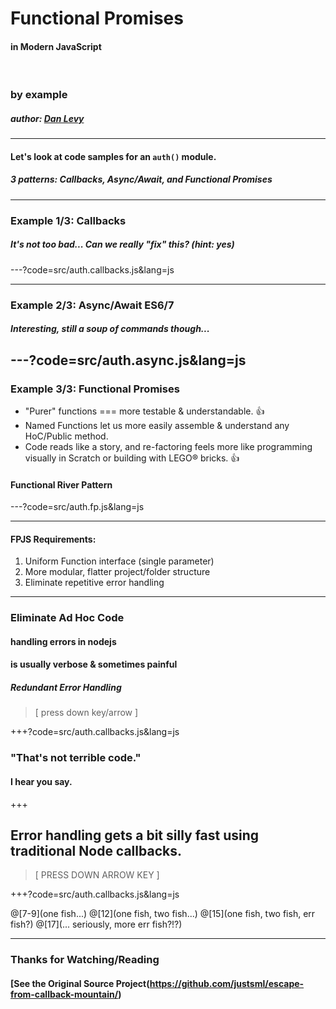 # Functional Promises

#### in Modern JavaScript

<br />

### by example

##### author: [Dan Levy](http://www.danlevy.net/)

---

#### Let's look at code samples for an `auth()` module.
##### 3 patterns: Callbacks, Async/Await, and Functional Promises

---
### Example 1/3: Callbacks
##### It's not too bad... Can we really "fix" this? (hint: yes)
---?code=src/auth.callbacks.js&lang=js

---
### Example 2/3: Async/Await ES6/7
##### Interesting, still a soup of commands though...
---?code=src/auth.async.js&lang=js
---
### Example 3/3: Functional Promises

* "Purer" functions === more testable & understandable. :+1:
* Named Functions let us more easily assemble & understand any HoC/Public method.
* Code reads like a story, and re-factoring feels more like programming visually in Scratch or building with LEGO&reg; bricks. :+1:

#### Functional River Pattern

---?code=src/auth.fp.js&lang=js

---

#### FPJS Requirements:

1. Uniform Function interface (single parameter)
1. More modular, flatter project/folder structure
1. Eliminate repetitive error handling

---

### Eliminate Ad Hoc Code
#### handling errors in nodejs
#### is usually verbose & sometimes painful

##### Redundant Error Handling

> [ press down key/arrow ]

+++?code=src/auth.callbacks.js&lang=js

### "That's not terrible code."
#### I hear you say.


+++

## Error handling gets a bit silly fast using traditional Node callbacks.

> [ PRESS DOWN ARROW KEY ]

+++?code=src/auth.callbacks.js&lang=js

@[7-9](one fish...)
@[12](one fish, two fish...)
@[15](one fish, two fish, err fish?)
@[17](... seriously, more err fish?!?)

---


### Thanks for Watching/Reading

#### [See the Original Source Project(https://github.com/justsml/escape-from-callback-mountain/)
